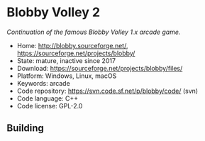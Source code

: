 # Blobby Volley 2

_Continuation of the famous Blobby Volley 1.x arcade game._

- Home: http://blobby.sourceforge.net/, https://sourceforge.net/projects/blobby/
- State: mature, inactive since 2017 
- Download: https://sourceforge.net/projects/blobby/files/
- Platform: Windows, Linux, macOS
- Keywords: arcade
- Code repository: https://svn.code.sf.net/p/blobby/code/ (svn)
- Code language: C++
- Code license: GPL-2.0

## Building


